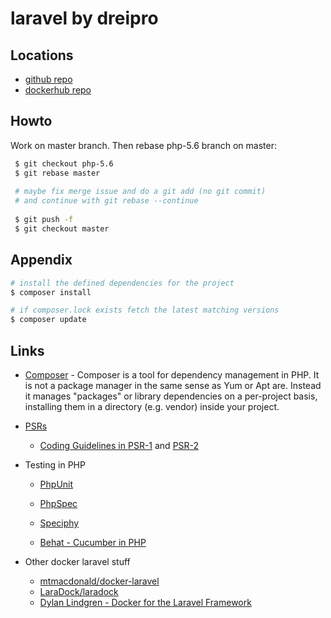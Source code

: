 # laravel by dreipro

## Locations

* [github repo](https://github.com/dreipro/laravel)
* [dockerhub repo](https://hub.docker.com/r/dreipro/laravel/)

## Howto

Work on master branch. Then rebase php-5.6 branch on master:

``` bash
 $ git checkout php-5.6
 $ git rebase master
 
 # maybe fix merge issue and do a git add (no git commit) 
 # and continue with git rebase --continue
 
 $ git push -f 
 $ git checkout master
```


## Appendix

``` bash
# install the defined dependencies for the project
$ composer install

# if composer.lock exists fetch the latest matching versions
$ composer update
```


## Links

* [Composer](https://getcomposer.org/doc/00-intro.md) - Composer is a tool for dependency management in PHP. It is not a package manager in the same sense as Yum or Apt are. Instead it manages "packages" or library dependencies on a per-project basis, installing them in a directory (e.g. vendor) inside your project.

* [PSRs](http://www.php-fig.org/psr/)
  * [Coding Guidelines in PSR-1](http://www.php-fig.org/psr/psr-1/) and [PSR-2](http://www.php-fig.org/psr/psr-2/)

* Testing in PHP
  * [PhpUnit](https://phpunit.de/)
  * [PhpSpec](http://www.phpspec.net/en/stable/manual/getting-started.html)
  * [Speciphy](https://github.com/speciphy/speciphy)

  * [Behat - Cucumber in PHP](http://behat.org/en/latest/)


* Other docker laravel stuff
  * [mtmacdonald/docker-laravel](https://github.com/mtmacdonald/docker-laravel)
  * [LaraDock/laradock](https://github.com/LaraDock/laradock)
  * [Dylan Lindgren - Docker for the Laravel Framework](http://dylanlindgren.com/docker-for-the-laravel-framework/)

